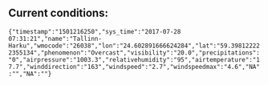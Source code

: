 ## Current conditions: 
 ``` {"timestamp":"1501216250","sys_time":"2017-07-28 07:31:21","name":"Tallinn-Harku","wmocode":"26038","lon":"24.602891666624284","lat":"59.398122222355134","phenomenon":"Overcast","visibility":"20.0","precipitations":"0","airpressure":"1003.3","relativehumidity":"95","airtemperature":"17.7","winddirection":"163","windspeed":"2.7","windspeedmax":"4.6","NA":"","NA":""} ```
